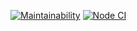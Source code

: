 [![Maintainability](https://api.codeclimate.com/v1/badges/77d6d65e3652c723ec0b/maintainability)](https://codeclimate.com/github/almax-21/rss-aggregator/maintainability)
[![Node CI](https://github.com/almax-21/rss-aggregator/actions/workflows/nodejs.yml/badge.svg)](https://github.com/almax-21/rss-aggregator/actions/workflows/nodejs.yml)
